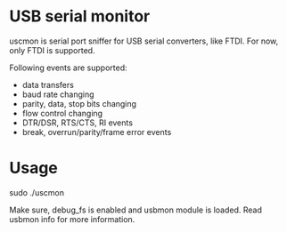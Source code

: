 USB serial monitor
==================

uscmon is serial port sniffer for USB serial converters, like FTDI. For now, only FTDI is supported.

Following events are supported:

- data transfers
- baud rate changing
- parity, data, stop bits changing
- flow control changing
- DTR/DSR, RTS/CTS, RI events
- break, overrun/parity/frame error events

Usage
=====

sudo ./uscmon

Make sure, debug_fs is enabled and usbmon module is loaded. Read usbmon info for more information.

